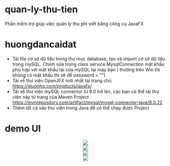 # quan-ly-thu-tien
Phần mềm trợ giúp việc quản lý thu phí viết bằng công cụ JavaFX

# huongdancaidat
<ul>
<li>Tải file cơ sở dữ liệu trong thư mục database, tạo và import cơ sở dữ liệu trong mySQL. Chỉnh sửa trong class service.MysqlConnection mật khẩu phù hợp với mật khẩu tại của mySQL tại máy bạn ( thường trên Win thì không có mật khẩu thì sẽ để password = "") </li>
<li>Tải về thư viện OpenJFX mới nhất tại trang chủ <a href="https://gluonhq.com/products/javafx/" target="_blank">https://gluonhq.com/products/javafx/</a> </li>
<li>Tải về thư viện mySQL connector từ 8.0 trở lên, các bạn có thể tải thư viện này từ trang của Maven Project <a href="https://mvnrepository.com/artifact/mysql/mysql-connector-java/8.0.22" target="_blank">https://mvnrepository.com/artifact/mysql/mysql-connector-java/8.0.22 </a> </li>
<li>Thêm tất cả vào thư viện trong Java để có thể chạy được Project</li>
</ul>

# demo UI
<center>
  <img src="https://github.com/lh560/QuanLyThuPhi/blob/main/img/demo/login.png" /> <br />
  <img src="https://github.com/lh560/QuanLyThuPhi/blob/main/img/demo/delNhanKhau.png" /> <br />
  <img src="https://github.com/tranngocphien/quan-ly-thu-tien/blob/master/img/demo/delNhanKhau.png" /> <br />
  <img src="https://github.com/tranngocphien/quan-ly-thu-tien/blob/master/img/demo/addKhoanThu.png" /> <br />
</center>
